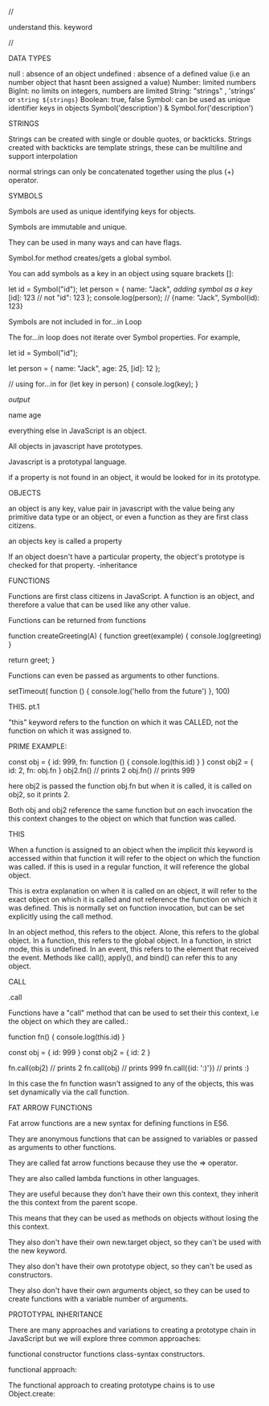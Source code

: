 //

understand this. keyword

//

DATA TYPES

null : absence of an object
undefined : absence of a defined
            value (i.e an
            number object that hasnt
            been assigned a value)
Number: limited numbers
BigInt: no limits on integers,
        numbers are limited
String: "strings" , 'strings' or
        `string ${strings}`
Boolean: true, false
Symbol: can be used as unique identifier keys
        in objects 
        Symbol('description')
        & Symbol.for('description')


STRINGS


Strings can be created with single
or double quotes, or
backticks. Strings created with
backticks are template
strings, these can be multiline
and support interpolation

normal strings can only
be concatenated together using the
plus (+) operator.


SYMBOLS

Symbols are used as unique identifying
keys for objects.

Symbols are immutable and unique. 

They can be used in
many ways and can have flags.

Symbol.for method creates/gets a global symbol.

You can add symbols as a key in an
object using square brackets []: 



let id = Symbol("id");
let person = { name: "Jack",
*adding symbol as a key*
[id]: 123 // not "id": 123 };
console.log(person); // {name: "Jack",
Symbol(id): 123}


Symbols are not included in for...in Loop

The for...in loop does not iterate
over Symbol properties. For example,

let id = Symbol("id");

let person = {
    name: "Jack",
    age: 25,
    [id]: 12
};

// using for...in
for (let key in person) {
    console.log(key); }

*output*

name
age




everything else in JavaScript is an object.


All objects in javascript have prototypes.

Javascript is a prototypal language.

if a property is not found in an object,
it would be looked for in its prototype.



OBJECTS

an object is any key, value pair in javascript
with the value being any primitive data
type or an object, or even a function as they
are first class citizens.

an objects key is called a property

If an object doesn't have a particular
property, the object's prototype
is checked for that property. -inheritance




FUNCTIONS

Functions are first class citizens
in JavaScript.
A function is an object, and therefore
a value that can be used like any
other value.


Functions can be returned from functions

function createGreeting(A)
{
    function greet(example)
    {
        console.log(greeting)
    }

   return greet;
}

Functions can even be passed as arguments
to other functions.

setTimeout(
    function () {
        console.log('hello from the future')
        }, 100)


THIS. pt.1


"this" keyword refers to the function
on which it was CALLED, not the 
function on which it was assigned to.

PRIME EXAMPLE:


const obj = { id: 999, fn: function ()
            { console.log(this.id) } }
const obj2 = { id: 2, fn: obj.fn }
obj2.fn() // prints 2
obj.fn() // prints 999

here obj2 is passed the function obj.fn
but when it is called, it is called
on obj2, so it prints 2.


Both obj and obj2 reference the same
function but on each invocation the
this context changes to the object
on which that function was called.




THIS

When a function is assigned to an object
when the implicit *this* keyword
is accessed within that function
it will refer to the object on 
which the function was called. if this is
used in a regular function, it will
reference the global object.

This is extra explanation on when
it is called on an object, 
it will refer to the exact object on which
it is called and not reference the function
on which it was defined. This is normally set
on function invocation, but can be set
explicitly using the call method.




In an object method, this refers to the object.
Alone, this refers to the global object.
In a function, this refers to the global object.
In a function, in strict mode, this is undefined.
In an event, this refers to the element
that received the event.
Methods like call(), apply(),
and bind() can refer this to any object.





CALL

.call 

Functions have a "call" method that
can be used
to set their this context, i.e 
the object on which they are called.:


function fn() { console.log(this.id) }

const obj = { id: 999 }
const obj2 = { id: 2 }

fn.call(obj2) // prints 2
fn.call(obj) // prints 999
fn.call({id: ':)'}) // prints :)


In this case the fn function wasn't assigned
to any of the objects, this was set dynamically
via the call function.



FAT ARROW FUNCTIONS

Fat arrow functions are a new syntax
for defining functions in ES6.

They are anonymous functions
that can be assigned to variables
or passed as arguments to other functions.

They are called fat arrow functions
because they use the => operator.

They are also called lambda functions
in other languages.

They are useful because they
don't have their own this context,
they inherit the this context
from the parent scope.

This means that they can be used
as methods on objects without
losing the this context.

They also don't have their own new.target
object, so they can't be used
with the new keyword.

They also don't have their own prototype
object, so they can't be used
as constructors.

They also don't have their own arguments
object, so they can be used
to create functions with a variable
number of arguments.





PROTOTYPAL INHERITANCE


There are many approaches and variations
to creating a prototype chain in JavaScript
but we will explore three common approaches: 

functional
constructor functions
class-syntax constructors.


functional approach:

The functional approach to creating
prototype chains is to use Object.create:







